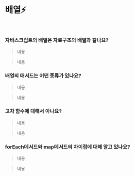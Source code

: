 # 배열⚡️

<br/>

### 자바스크립트의 배열은 자료구조의 배열과 같나요?

> 내용

> 내용

### 배열의 매서드는 어떤 종류가 있나요?

> 내용

> 내용

### 고차 함수에 대해서 아나요?

> 내용

> 내용

### forEach메서드와 map메서드의 차이접에 대해 알고 있나요?

> 내용

> 내용
